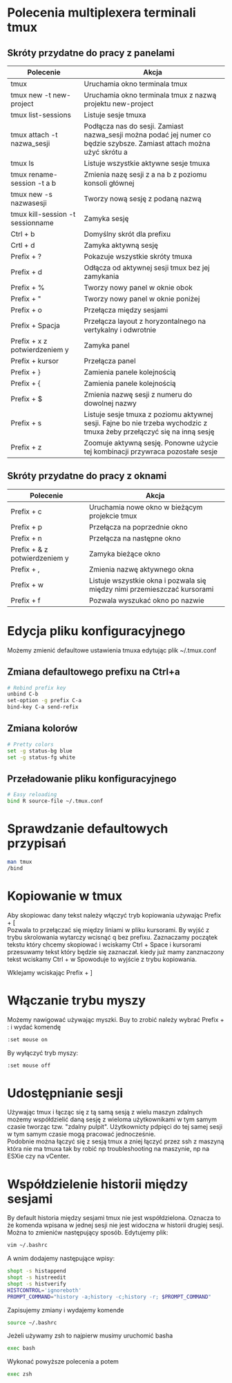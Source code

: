 # Polecenia multiplexera terminali tmux

## Skróty przydatne do pracy z panelami 

Polecenie                | Akcja
---------------------- | ---------------
tmux | Uruchamia okno terminala tmux
tmux new -t new-project | Uruchamia okno terminala tmux z nazwą projektu new-project
tmux list-sessions | Listuje sesje tmuxa
tmux attach -t nazwa_sesji | Podłącza nas do sesji. Zamiast nazwa_sesji można podać jej numer co będzie szybsze. Zamiast attach można użyć skrótu a
tmux ls | Listuje wszystkie aktywne sesje tmuxa
tmux rename-session -t a b| Zmienia nazę sesji z a na b z poziomu konsoli głównej
tmux new -s nazwasesji | Tworzy nową sesję z podaną nazwą
tmux kill-session -t sessionname | Zamyka sesję
Ctrl + b | Domyślny skrót dla prefixu
Crtl + d | Zamyka aktywną sesję
Prefix + ? | Pokazuje wszystkie skróty tmuxa 
Prefix + d | Odłącza od aktywnej sesji tmux bez jej zamykania
Prefix + % | Tworzy nowy panel w oknie obok
Prefix + " | Tworzy nowy panel w oknie poniżej
Prefix + o | Przełącza między sesjami
Prefix + Spacja | Przełącza layout z horyzontalnego na vertykalny i odwrotnie
Prefix + x z potwierdzeniem y | Zamyka panel
Prefix + kursor | Przełącza panel
Prefix + } | Zamienia panele kolejnością
Prefix + { | Zamienia panele kolejnością
Prefix + $ | Zmienia nazwę sesji z numeru do dowolnej nazwy
Prefix + s | Listuje sesje tmuxa z poziomu aktywnej sesji. Fajne bo nie trzeba wychodzic z tmuxa żeby przełączyć się na inną sesję
Prefix + z | Zoomuje aktywną sesję. Ponowne użycie tej kombinacji przywraca pozostałe sesje

## Skróty przydatne do pracy z oknami

Polecenie                | Akcja
---------------------- | ---------------
Prefix + c | Uruchamia nowe okno w bieżącym projekcie tmux
Prefix + p | Przełącza na poprzednie okno
Prefix + n | Przełącza na następne okno
Prefix + & z potwierdzeniem y | Zamyka bieżące okno
Prefix + , | Zmienia nazwę aktywnego okna
Prefix + w | Listuje wszystkie okna i pozwala się między nimi przemieszczać kursorami
Prefix + f | Pozwala wyszukać okno po nazwie

# Edycja pliku konfiguracyjnego
Możemy zmienić defaultowe ustawienia tmuxa edytując plik ~/.tmux.conf

## Zmiana defaultowego prefixu na Ctrl+a
```bash
# Rebind prefix key  
unbind C-b
set-option -g prefix C-a
bind-key C-a send-refix
```

## Zmiana kolorów
```bash
# Pretty colors
set -g status-bg blue
set -g status-fg white
```

## Przeładowanie pliku konfiguracyjnego

```bash
# Easy reloading
bind R source-file ~/.tmux.conf
```


# Sprawdzanie defaultowych przypisań

```bash
man tmux
/bind
```

# Kopiowanie w tmux
Aby skopiowac dany tekst należy włączyć tryb kopiowania używając Prefix + [  
Pozwala to przełączać się między liniami w pliku kursorami. By wyjść z trybu skrolowania wytarczy wcisnąć q bez prefixu.
Zaznaczamy początek tekstu który chcemy skopiować i wciskamy Ctrl + Space i kursorami przesuwamy tekst który będzie się zaznaczał. kiedy już mamy zanznaczony tekst wciskamy Ctrl + w
Spowoduje to wyjście z trybu kopiowania. 

Wklejamy wciskając Prefix + ]

# Włączanie trybu myszy
Możemy nawigować używając myszki. Buy to zrobić należy wybrać Prefix + : i wydać komendę
```bash
:set mouse on
```
By wyłączyć tryb myszy:
```bash
:set mouse off
```
# Udostępnianie sesji
Używając tmux i łącząc się z tą samą sesją z wielu maszyn zdalnych możemy współdzielić daną sesję z wieloma użytkownikami w tym samym czasie tworząc tzw. "zdalny pulpit". Użytkownicty pdpięci do tej samej sesji w tym samym czasie mogą pracować jednocześnie.  
Podobnie można łączyć się z sesją tmux a zniej łączyć przez ssh z maszyną która nie ma tmuxa tak by robić np troubleshooting na maszynie, np na ESXie czy na vCenter.

# Współdzielenie historii między sesjami
By default historia między sesjami tmux nie jest współdzielona. Oznacza to że komenda wpisana w jednej sesji nie jest widoczna w historii drugiej sesji. Można to zmienićw następujący sposób.
Edytujemy plik:
```bash
vim ~/.bashrc
```
A wnim dodajemy następujące wpisy:
```bash
shopt -s histappend
shopt -s histreedit
shopt -s histverify
HISTCONTROL='ignoreboth'
PROMPT_COMMAND="history -a;history -c;history -r; $PROMPT_COMMAND"
```
Zapisujemy zmiany i wydajemy komende 
```bash
source ~/.bashrc
```
Jeżeli używamy zsh to najpierw musimy uruchomić basha
```bash
exec bash
```
Wykonać powyższe  polecenia a potem 
```bash
exec zsh
```
